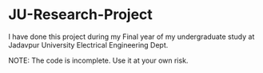 # JU-Research-Project
I have done this project during my Final year of my undergraduate study at Jadavpur University Electrical Engineering Dept.


NOTE: The code is incomplete. Use it at your own risk.
